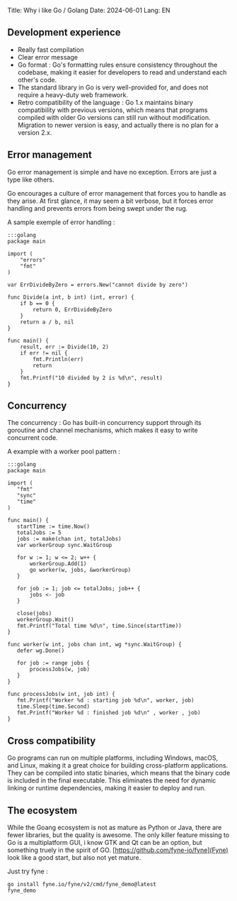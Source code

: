 Title: Why i like Go / Golang
Date: 2024-06-01
Lang: EN

## Development experience

- Really fast compilation
- Clear error message
- Go format : Go's formatting rules ensure consistency throughout the codebase, making it easier for developers to read and understand each other's code.
- The standard library in Go is very well-provided for, and does not require a heavy-duty web framework.
- Retro compatibility of the language : Go 1.x maintains binary compatibility with previous versions,
which means that programs compiled with older Go versions can still run without modification.
Migration to newer version is easy, and actually there is no plan for a version 2.x.

## Error management

Go error management is simple and have no exception. Errors are just a type like others.

Go encourages a culture of error management that forces you to handle as they arise.
At first glance, it may seem a bit verbose, but it forces error handling and prevents errors from being swept under the rug.

A sample exemple of error handling :

    :::golang
    package main

    import (
        "errors"
        "fmt"
    )

    var ErrDivideByZero = errors.New("cannot divide by zero")

    func Divide(a int, b int) (int, error) {
        if b == 0 {
            return 0, ErrDivideByZero
        }
        return a / b, nil
    }

    func main() {
        result, err := Divide(10, 2)
        if err != nil {
            fmt.Println(err)
            return
        }
        fmt.Printf("10 divided by 2 is %d\n", result)
    }



## Concurrency

The concurrency : Go has built-in concurrency support through its goroutine and channel mechanisms, which makes it easy to write concurrent code.

A example with a worker pool pattern :

    :::golang
    package main

    import (
       "fmt"
       "sync"
       "time"
    )

    func main() {
       startTime := time.Now()
       totalJobs := 5
       jobs := make(chan int, totalJobs)
       var workerGroup sync.WaitGroup

       for w := 1; w <= 2; w++ {
           workerGroup.Add(1)
           go worker(w, jobs, &workerGroup)
       }

       for job := 1; job <= totalJobs; job++ {
           jobs <- job
       }

       close(jobs)
       workerGroup.Wait()
       fmt.Printf("Total time %d\n", time.Since(startTime))
    }

    func worker(w int, jobs chan int, wg *sync.WaitGroup) {
       defer wg.Done()

       for job := range jobs {
           processJobs(w, job)
       }
    }

    func processJobs(w int, job int) {
       fmt.Printf("Worker %d : starting job %d\n", worker, job)
       time.Sleep(time.Second)
       fmt.Printf("Worker %d : finished job %d\n" , worker , job)
    }

## Cross compatibility

Go programs can run on multiple platforms, including Windows, macOS, and Linux, making it a great choice for building cross-platform applications.
They can be compiled into static binaries, which means that the binary code is included in the final executable.
This eliminates the need for dynamic linking or runtime dependencies, making it easier to deploy and run.

## The ecosystem

While the Goang ecosystem is not as mature as Python or Java, there are fewer libraries, but the quality is awesome.
The only killer feature missing to Go is a multiplatform GUI, i know GTK and Qt can be an option, but something truely
in the spirit of GO. [https://github.com/fyne-io/fyne](Fyne) look like a good start, but also not yet mature.

Just try fyne :

    go install fyne.io/fyne/v2/cmd/fyne_demo@latest
    fyne_demo
